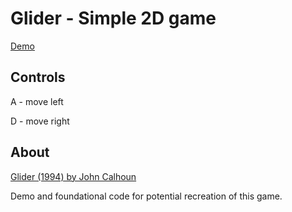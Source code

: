 #  Glider - Simple 2D game

[Demo](https://matthewthomsonnz.github.io/canvas-game-glider/)

## Controls
A - move left

D - move right

## About
[Glider (1994) by John Calhoun ](https://archive.org/details/win3_Glider40)

Demo and foundational code for potential recreation of this game.




